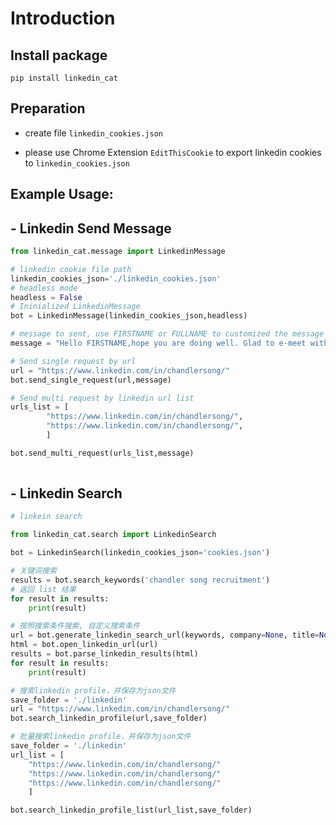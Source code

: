 
# Introduction
## Install package
```shell
pip install linkedin_cat
```
## Preparation

- create file `linkedin_cookies.json`

- please use Chrome Extension `EditThisCookie` to export linkedin cookies to `linkedin_cookies.json`



##  Example Usage:

## - Linkedin Send Message

```python
from linkedin_cat.message import LinkedinMessage

# linkedin cookie file path
linkedin_cookies_json='./linkedin_cookies.json'
# headless mode
headless = False
# Ininialized LinkedinMessage
bot = LinkedinMessage(linkedin_cookies_json,headless)

# message to sent, use FIRSTNAME or FULLNAME to customized the message
message = "Hello FIRSTNAME,hope you are doing well. Glad to e-meet with you on linkedin"

# Send single request by url
url = "https://www.linkedin.com/in/chandlersong/"
bot.send_single_request(url,message)

# Send multi request by linkedin url list 
urls_list = [    
    	"https://www.linkedin.com/in/chandlersong/",
    	"https://www.linkedin.com/in/chandlersong/",
        ]

bot.send_multi_request(urls_list,message)
    
```



## - Linkedin Search

```python
# linkein search

from linkedin_cat.search import LinkedinSearch

bot = LinkedinSearch(linkedin_cookies_json='cookies.json')

# 关键词搜索
results = bot.search_keywords('chandler song recruitment') 
# 返回 list 结果
for result in results:
    print(result)

# 按照搜索条件搜索, 自定义搜索条件
url = bot.generate_linkedin_search_url(keywords, company=None, title=None,school=None,first_name=None, last_name=None)
html = bot.open_linkedin_url(url)
results = bot.parse_linkedin_results(html)
for result in results:
    print(result)

# 搜索linkedin profile，并保存为json文件
save_folder = './linkedin'
url = "https://www.linkedin.com/in/chandlersong/"
bot.search_linkedin_profile(url,save_folder)

# 批量搜索linkedin profile，并保存为json文件
save_folder = './linkedin'
url_list = [
    "https://www.linkedin.com/in/chandlersong/"
    "https://www.linkedin.com/in/chandlersong/"
    "https://www.linkedin.com/in/chandlersong/"
    ]

bot.search_linkedin_profile_list(url_list,save_folder)
```

